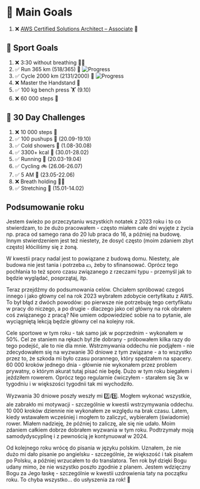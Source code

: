 # 🥇 Main Goals 
1. ❌ [AWS Certified Solutions Architect – Associate](https://aws.amazon.com/certification/certified-solutions-architect-associate/) 📜

## 🥈 Sport Goals 
1. ❌ 3:30 without breathing 😮‍💨
2. ✅ Run 365 km (518/365) 🏃 ![Progress](https://progress-bar.dev/141/)
3. ✅ Cycle 2000 km (2131/2000) 🚴 ![Progress](https://progress-bar.dev/106/)
4. ❌ Master the Handstand 🤸
5. ✅ 100 kg bench press  🏋️ (9.10)
6. ❌ 60 000 steps 🚶

## 🥉 30 Day Challenges 
1. ❌ 10 000 steps 🦶 
2. ✅ 100 pushups 🙇 (20.09-19.10)
3. ✅ Cold showers 🚿 (1.08-30.08)
4. ✅ 3300+ kcal 🍌 (30.01-28.02)
5. ✅ Running 🏃 (20.03-19.04)
6. ✅ Cycling 🚲 (26.06-26.07)
7. ✅ 5 AM 🌅 (23.05-22.06)
8. ❌ Breath holding 😮‍💨
9. ✅ Stretching 🧘 (15.01-14.02)

## Podsumowanie roku
Jestem świeżo po przeczytaniu wszystkich notatek z 2023 roku i to co stwierdzam, to że dużo pracowałem - często miałem całe dni wyjęte z życia np. praca od samego rana do 20 lub praca do 16, a później na budowę. Innym stwierdzeniem jest też niestety, że dosyć często (moim zdaniem zbyt często) kłóciliśmy się z żoną.

W kwestii pracy nadal jest to powiązane z budową domu. Niestety, ale budowa nie jest tania i potrzeba 💵, żeby to sfinansować. Oprócz tego pochłania to też sporo czasu związanego z rzeczami typu - przemyśl jak to będzie wyglądać, posprzątaj, itp.

Teraz przejdźmy do podsumowania celów. Chciałem spróbować czegoś innego i jako główny cel na rok 2023 wybrałem zdobycie certyfikatu z AWS. To był błąd z dwóch powodów: po pierwsze nie potrzebuję tego certyfikatu w pracy do niczego, a po drugie - dlaczego jako cel główny na rok obrałem coś związanego z pracą? Nie umiem odpowiedzieć sobie na to pytanie, ale wyciągniętą lekcją będzie główny cel na kolejny rok.

Cele sportowe w tym roku - tak samo jak w poprzednim - wykonałem w 50%. Cel ze staniem na rękach był źle dobrany - próbowałem kilka razy do tego podejść, ale to nie dla mnie. Wstrzmywania oddechu nie podjąłem - nie zdecydowałem się na wyzwanie 30 dniowe z tym związane - a to wszystko przez to, że szkoda mi było czasu porannego, który spędzałem na spacery. 60 000 kroków jednego dnia - głównie nie wykonałem przez problem prywatny, o którym akurat tutaj pisać nie będę. Dużo w tym roku biegałem i jeździłem rowerem. Oprócz tego regularnie ćwiczyłem - starałem się 3x w tygodniu i w większości tygodnii tak mi wychodziło.

Wyzwania 30 dniowe poszły weszły mi 7️⃣/9️⃣. Mogłem wykonać wszystkie, ale zabrakło mi motywacji - szczególnie w kwestii wstrzymywania oddechu. 10 000 kroków dziennie nie wykonałem ze względu na brak czasu. Latem, kiedy wstawałem wcześniej i mogłem to zaliczyć, wybierałem (świadomie) rower. Miałem nadzieję, że później to zaliczę, ale się nie udało.  Moim zdaniem całkiem dobrze dobrałem wyzwania w tym roku. Podtrzymały moją samodydyscyplinę i z pewnością je kontynuował w 2024.

Od kolejnego roku wrócę do pisania w języku polskim. Uznałem, że nie dużo mi dało pisanie po angielsku - szczególnie, że większość i tak pisałem po Polsku, a później wrzucałem to do translatora. Ten rok był dzięki Bogu udany mimo, że nie wszystko poszło zgodnie z planem. Jestem wdzięczny Bogu za Jego łaskę - szczególnie w kwestii uzdrowienia taty na początku roku. To chyba wszystko... do usłyszenia za rok! 👋
